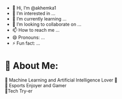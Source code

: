 - 👋 Hi, I’m @akhemka1
- 👀 I’m interested in ...
- 🌱 I’m currently learning ...
- 💞️ I’m looking to collaborate on ...
- 📫 How to reach me ...
- 😄 Pronouns: ...
- ⚡ Fun fact: ...

# 💫 About Me:
🤖 Machine Learning and Artificial Intelligence Lover 🤖<br>🎴 Esports Enjoyer and Gamer<br>🦿Tech Try-er


<!-- Proudly created with GPRM ( https://gprm.itsvg.in ) -->
